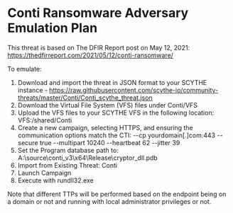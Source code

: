# Conti Ransomware Adversary Emulation Plan

This threat is based on The DFIR Report post on May 12, 2021: https://thedfirreport.com/2021/05/12/conti-ransomware/

To emulate:
1. Download and import the threat in JSON format to your SCYTHE instance - https://raw.githubusercontent.com/scythe-io/community-threats/master/Conti/Conti_scythe_threat.json
2. Download the Virtual File System (VFS) files under Conti/VFS
3. Upload the VFS files to your SCYTHE VFS in the following location: VFS:/shared/Conti
4. Create a new campaign, selecting HTTPS, and ensuring the communication options match the CTI: --cp yourdomain[.]com:443 --secure true --multipart 10240 --heartbeat 62 --jitter 39
5. Set the Program database path to: A:\source\conti_v3\x64\Release\cryptor_dll.pdb 
6. Import from Existing Threat: Conti
7. Launch Campaign
8. Execute with rundll32.exe

Note that different TTPs will be performed based on the endpoint being on a domain or not and running with local administrator privileges or not.